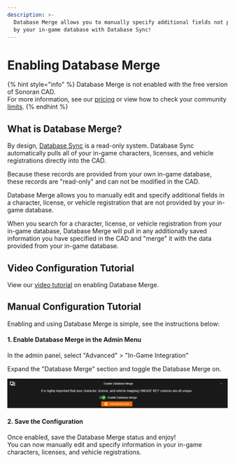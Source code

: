 ```yaml
---
description: >-
  Database Merge allows you to manually specify additional fields not provided
  by your in-game database with Database Sync!
---
```


# Enabling Database Merge

{% hint style="info" %}
Database Merge is not enabled with the free version of Sonoran CAD.  
For more information, see our [pricing](https://sonorancad.com/app/#/pricing) or view how to check your community [limits](../../getting-started/view-your-limits.md).
{% endhint %}

## What is Database Merge?

By design, [Database Sync](configuring-database-sync.md) is a read-only system. Database Sync automatically pulls all of your in-game characters, licenses, and vehicle registrations directly into the CAD.  
  
Because these records are provided from your own in-game database, these records are "read-only" and can not be modified in the CAD.  
  
Database Merge allows you to manually edit and specify additional fields in a character, license, or vehicle registration that are not provided by your in-game database.  
  
When you search for a character, license, or vehicle registration from your in-game database, Database Merge will pull in any additionally saved information you have specified in the CAD and "merge" it with the data provided from your in-game database.

## Video Configuration Tutorial

View our [video tutorial](https://www.youtube.com/watch?v=PxvC_ei2b5U) on enabling Database Merge.

## Manual Configuration Tutorial

Enabling and using Database Merge is simple, see the instructions below:

#### 1. Enable Database Merge in the Admin Menu

In the admin panel, select "Advanced" &gt; "In-Game Integration"

Expand the "Database Merge" section and toggle the Database Merge on.

![Sonoran CAD&apos;s Database Merge toggle](../../../.gitbook/assets/toggle_merge.PNG)

#### 2. Save the Configuration

Once enabled, save the Database Merge status and enjoy!  
You can now manually edit and specify information in your in-game characters, licenses, and vehicle registrations.

